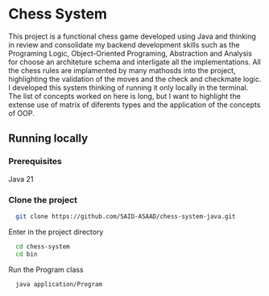 
# Chess System

This project is a functional chess game developed using Java and thinking in review and consolidate my backend development skills such as the Programing Logic, Object-Oriented Programing, Abstraction and Analysis for choose an architeture schema and interligate all the implementations.
All the chess rules are implamented by many mathosds into the project, highlighting the validation of the moves and the check and checkmate logic.
I developed this system thinking of running it only locally in the terminal.
The list of concepts worked on here is long, but I want to highlight the extense use of matrix of diferents types and the application of the concepts of OOP.


## Running locally

### Prerequisites
Java 21

### Clone the project

```bash
  git clone https://github.com/SAID-ASAAD/chess-system-java.git
```

Enter in the project directory

```bash
  cd chess-system
  cd bin
```

Run the Program class

```bash
  java application/Program
```


